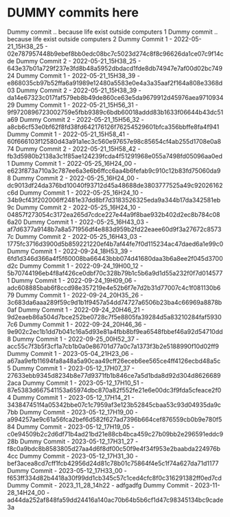 # DUMMY commits here

Dummy commit .. because life exist outside computers 1
Dummy commit .. because life exist outside computers 2
Dummy Commit 1 - 2022-05-21_15H38_25 - 02e787957448b9ebef8bb0edc08bc7c5023d274c8f8c96626da1ce07c9f14cde
Dummy Commit 2 - 2022-05-21_15H38_25 - 643e37b01a729f237e3fd8b48a5952dbdacd1fde8db74947e7af00d02bc74924
Dummy Commit 1 - 2022-05-21_15H38_39 - e868035cb97b52ffa6a91989e12480a5583e0e4a3a35aaf2f164a808e3368d03
Dummy Commit 2 - 2022-05-21_15H38_39 - da14e67323c017faf579eb8b49de860ce63e5da9679912d45976aea971093429
Dummy Commit 1 - 2022-05-21_15H56_31 - 9f9720896723002759e5fbb9389c6bdb60018addd83b1633f06644b43dc51a69
Dummy Commit 2 - 2022-05-21_15H56_32 - a8cb6cf53e0bf62f8fd38fd642176126f76254529601bfca356bbffe8fa4f941
Dummy Commit 1 - 2022-05-21_15H58_41 - 60f666103f12580d43a91a1ec3c560e97657e98c85654cf4ab255d1708e0a874
Dummy Commit 2 - 2022-05-21_15H58_42 - fb3d5980b2138a3c1f85ae124239fcda4f51291968e055a7498fd05096aa0ed1
Dummy Commit 1 - 2022-05-25_16H24_00 - e623f873a710a3c787ee6a3e6b6ffcc6aa4b6fefab9c910c12b83fd75060da98
Dummy Commit 2 - 2022-05-25_16H24_00 - dc9013df24da376bd10040f93712d45a48688de3803777525a49c92026162c6d
Dummy Commit 1 - 2022-05-25_16H24_10 - 34b9cf43f202006ff2481e37dd8bf7d3183526325eda9a344b17da342581eb9c
Dummy Commit 2 - 2022-05-25_16H24_10 - 04857f273054c3172ea265d7cdce227e44a9f8bae932b402d2ec8b784c086a20
Dummy Commit 1 - 2022-05-25_16H43_03 - af7d6377a9148b7a8a571956df4e883d959b2fd22eaee60d9f3a27672c85737c
Dummy Commit 2 - 2022-05-25_16H43_03 - 1775fc3716d3900d5b859221220ef4b7af44fe7f0d115234ac47daed6a1e99c0
Dummy Commit 1 - 2022-09-24_18H53_39 - 6fd1d346d366a4f5f60008ba66443bbb074d41680daa3b6a8ee2f045d3700d2c
Dummy Commit 1 - 2022-09-24_19H00_12 - 5b70744196eb4f8af426ce0dbf70c328b79b1c5b6a9d1d55a232f0f7d0145771
Dummy Commit 1 - 2022-09-24_19H09_06 - adc608885bab6f8ccd98e357219e4e52b6f7e7d2b31d77007c4c1f081130b679
Dummy Commit 1 - 2022-09-24_20H35_26 - 3c683da6aaa289f59c9d1b1f9457a54dd74727a6506b23ba4c66969a8878b0af
Dummy Commit 1 - 2022-09-24_20H46_21 - 9d2eaeb86a504d7bce252be0728c7f5e8805fa39284d5a83210284faf59307c6
Dummy Commit 1 - 2022-09-24_20H46_36 - 9e902c2ec1b1dd7b041c16a5d93e81a4fbb8bf9ea6548fbbef46a92d54710dd8
Dummy Commit 1 - 2022-09-25_00H52_37 - acc55c7f3b5f3cf1a7cb1b0a0e86701d77a0c7a1373f3b2e5188990f10d02ff9
Dummy Commit 1 - 2023-05-04_21H23_06 - a67aa9efb11694fa8a48a5a90caa49cff26eceb6ee565ce4ff4126ecbd48a5c5
Dummy Commit 1 - 2023-05-12_17H07_37 - 27633ebb9345d8234b8e77d9371fb1b846ce7a5d1bda8d92d304d86266892aca
Dummy Commit 1 - 2023-05-12_17H10_51 - 87e5383d667541153a65974dbc870a82f552fe21e6e00dc3f9fda5cfeace2f04
Dummy Commit 1 - 2023-05-12_17H14_21 - 343847451f4a05342bbe07c1c7959af3e123b52845cbaa53c93d04935da9c7bb
Dummy Commit - 2023-05-12_17H19_00 - a994257ae9c61a56fca2bef6d582f627ad7396b664cef876559cb0b9e780f584
Dummy Commit - 2023-05-12_17H19_05 - c0e94509b2c2d6df71b4ad21bd21e88cb4bca459c27b09bb2e296591eddc928b
Dummy Commit - 2023-05-12_17H31_27 - f8c0a9bdc8b8583805d27aa4d6f8df00c50f9e4f34f953e2baabda224976b4cc
Dummy Commit - 2023-05-12_17H31_30 - bef3acea8cd7cff1fcb42956d24d81c78b01c75864f4e5c1f74a627da71d1177
Dummy Commit - 2023-05-12_17H33_00 - f653ff334d82b4418a30f99dd1cb345c57c1ced4cfc8f0c316291382ff0ed7cd
Dummy Commit - 2023_11_28_14h22 - adfgadfg
Dummy Commit - 2023-11-28_14H24_00 - ad44da252af848fa59dd24416a140ac70b64b5b6cf1d47c98345134bc9cade3a

